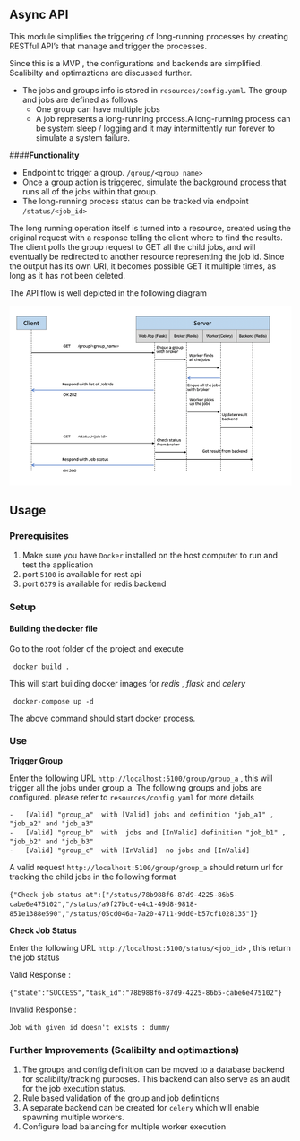 ## **Async API**

This module simplifies the triggering of long-running processes by creating RESTful API’s that manage and trigger the
processes.

Since this is a MVP , the configurations and backends are simplified. Scalibilty and optimaztions are discussed further.

- The jobs and groups info is stored in `resources/config.yaml`. The group and jobs are defined as follows
    - One group can have multiple jobs
    - A job represents a long-running process.A long-running process can be system sleep / logging and it may intermittently run
forever to simulate a system failure.
      
      
####**Functionality**
-   Endpoint to trigger a group. `/group/<group_name>`
-   Once a group action is triggered, simulate the background process that runs all of
the jobs within that group.
-   The long-running process status can be tracked via endpoint `/status/<job_id>`

The long running operation itself is turned into a resource, created using the original request with a response telling the client where to find the results. The client polls the group request to GET all the child jobs, and will eventually be redirected to another resource representing the job id. Since the output has its own URI, it becomes possible GET it multiple times, as long as it has not been deleted.


The API flow is well depicted in the following diagram

![alt text](images/api_flow.png "Group Job API Flow")

## Usage

### Prerequisites
1. Make sure you have `Docker` installed on the host computer to run and test the application
2. port `5100` is available for rest api
3. port `6379` is available for redis backend

### Setup

#### Building the docker file

Go to the root folder of the project and execute

` docker build .`

This will start building docker images for _redis_ , _flask_ and _celery_

` docker-compose up -d`

The above command should start docker process.

### Use

**Trigger Group**

Enter the following URL `http://localhost:5100/group/group_a` , this will trigger all the jobs under group_a.
The following groups and jobs are configured. please refer to `resources/config.yaml` for more details
    
    -   [Valid] "group_a"  with [Valid] jobs and definition "job_a1" , "job_a2" and "job_a3"
    -   [Valid] "group_b"  with  jobs and [InValid] definition "job_b1" , "job_b2" and "job_b3"
    -   [Valid] "group_c"  with [InValid]  no jobs and [InValid] 

A valid request `http://localhost:5100/group/group_a` should return url for tracking the child jobs in the following format

`{"Check job status at":["/status/78b988f6-87d9-4225-86b5-cabe6e475102","/status/a9f27bc0-e4c1-49d8-9818-851e1388e590","/status/05cd046a-7a20-4711-9dd0-b57cf1028135"]}`


**Check Job Status**

Enter the following URL `http://localhost:5100/status/<job_id>` , this return the job status

Valid Response :

`{"state":"SUCCESS","task_id":"78b988f6-87d9-4225-86b5-cabe6e475102"}`

Invalid Response :

`Job with given id doesn't exists : dummy`

### Further Improvements (Scalibilty and optimaztions)
1. The groups and config definition can be moved to a database backend for scalibilty/tracking purposes. This backend can also serve as an audit for the job execution status.
2. Rule based validation of the group and job definitions 
3. A separate backend can be created for `celery` which will enable spawning multiple workers.
4. Configure load balancing for multiple worker execution
